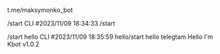 t.me/maksymonko_bot

/start
CLI
#2023/11/09 18:34:33 /start

/start hello
CLI
#2023/11/09 18:35:59 hello/start hello
telegtam 
Hello I'm Kbot v1.0.2

